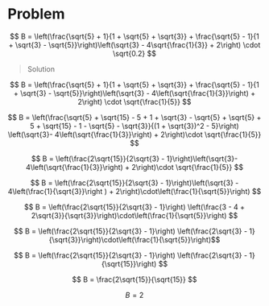 # Problem

$$ B = \left(\frac{\sqrt{5} + 1}{1 + \sqrt{5} + \sqrt{3}} + \frac{\sqrt{5} - 1}{1 + \sqrt{3} - \sqrt{5}}\right)\left(\sqrt{3} - 4\sqrt{\frac{1}{3}} + 2\right) \cdot \sqrt{0.2} $$

> Solution

$$ B = \left(\frac{\sqrt{5} + 1}{1 + \sqrt{5} + \sqrt{3}} + \frac{\sqrt{5} - 1}{1 + \sqrt{3} - \sqrt{5}}\right)\left(\sqrt{3} - 4\left(\sqrt{\frac{1}{3}}\right) + 2\right) \cdot \sqrt{\frac{1}{5}} $$

$$ B = \left(\frac{\sqrt{5} + \sqrt{15} - 5 + 1 + \sqrt{3} - \sqrt{5} + \sqrt{5} + 5 + \sqrt{15} - 1 - \sqrt{5} - \sqrt{3}}{(1 + \sqrt{3})^2 - 5}\right) \left(\sqrt{3}- 4\left(\sqrt{\frac{1}{3}}\right) + 2\right)\cdot \sqrt{\frac{1}{5}} $$

$$ B = \left(\frac{2\sqrt{15}}{2\sqrt{3} - 1}\right)\left(\sqrt{3}- 4\left(\sqrt{\frac{1}{3}}\right) + 2\right)\cdot \sqrt{\frac{1}{5}} $$

$$ B = \left(\frac{2\sqrt{15}}{2\sqrt{3} - 1}\right)\left(\sqrt{3} - 4\left(\frac{1}{\sqrt{3}}\right ) + 2\right)\cdot\left(\frac{1}{\sqrt{5}}\right) $$

$$ B = \left(\frac{2\sqrt{15}}{2\sqrt{3} - 1}\right) \left(\frac{3 - 4 + 2\sqrt{3}}{\sqrt{3}}\right)\cdot\left(\frac{1}{\sqrt{5}}\right) $$

$$ B = \left(\frac{2\sqrt{15}}{2\sqrt{3} - 1}\right) \left(\frac{2\sqrt{3} - 1}{\sqrt{3}}\right)\cdot\left(\frac{1}{\sqrt{5}}\right)$$

$$ B = \left(\frac{2\sqrt{15}}{2\sqrt{3} - 1}\right) \left(\frac{2\sqrt{3} - 1}{\sqrt{15}}\right) $$

$$ B = \frac{2\sqrt{15}}{\sqrt{15}} $$

$$ B = 2 $$
